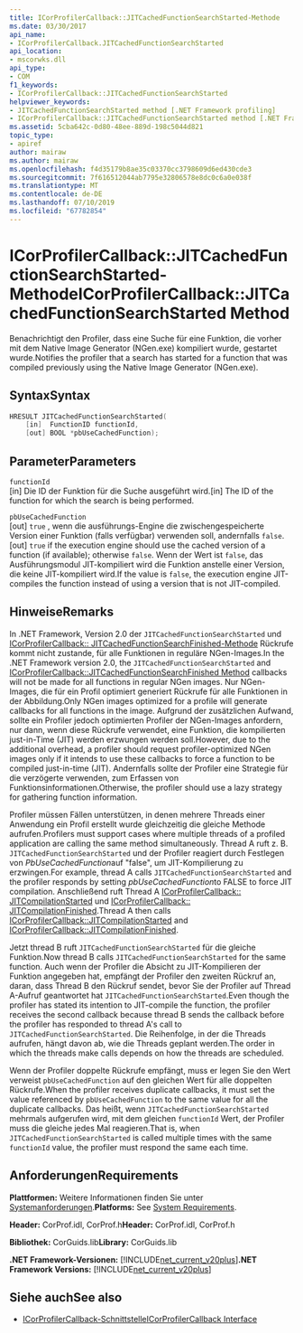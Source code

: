 ```yaml
---
title: ICorProfilerCallback::JITCachedFunctionSearchStarted-Methode
ms.date: 03/30/2017
api_name:
- ICorProfilerCallback.JITCachedFunctionSearchStarted
api_location:
- mscorwks.dll
api_type:
- COM
f1_keywords:
- ICorProfilerCallback::JITCachedFunctionSearchStarted
helpviewer_keywords:
- JITCachedFunctionSearchStarted method [.NET Framework profiling]
- ICorProfilerCallback::JITCachedFunctionSearchStarted method [.NET Framework profiling]
ms.assetid: 5cba642c-0d80-48ee-889d-198c5044d821
topic_type:
- apiref
author: mairaw
ms.author: mairaw
ms.openlocfilehash: f4d35179b8ae35c03370cc3798609d6ed430cde3
ms.sourcegitcommit: 7f616512044ab7795e32806578e8dc0c6a0e038f
ms.translationtype: MT
ms.contentlocale: de-DE
ms.lasthandoff: 07/10/2019
ms.locfileid: "67782854"
---
```

# <a name="icorprofilercallbackjitcachedfunctionsearchstarted-method"></a><span data-ttu-id="12d58-102">ICorProfilerCallback::JITCachedFunctionSearchStarted-Methode</span><span class="sxs-lookup"><span data-stu-id="12d58-102">ICorProfilerCallback::JITCachedFunctionSearchStarted Method</span></span>
<span data-ttu-id="12d58-103">Benachrichtigt den Profiler, dass eine Suche für eine Funktion, die vorher mit dem Native Image Generator (NGen.exe) kompiliert wurde, gestartet wurde.</span><span class="sxs-lookup"><span data-stu-id="12d58-103">Notifies the profiler that a search has started for a function that was compiled previously using the Native Image Generator (NGen.exe).</span></span>  
  
## <a name="syntax"></a><span data-ttu-id="12d58-104">Syntax</span><span class="sxs-lookup"><span data-stu-id="12d58-104">Syntax</span></span>  
  
```cpp  
HRESULT JITCachedFunctionSearchStarted(  
    [in]  FunctionID functionId,  
    [out] BOOL *pbUseCachedFunction);  
```  
  
## <a name="parameters"></a><span data-ttu-id="12d58-105">Parameter</span><span class="sxs-lookup"><span data-stu-id="12d58-105">Parameters</span></span>  
 `functionId`  
 <span data-ttu-id="12d58-106">[in] Die ID der Funktion für die Suche ausgeführt wird.</span><span class="sxs-lookup"><span data-stu-id="12d58-106">[in] The ID of the function for which the search is being performed.</span></span>  
  
 `pbUseCachedFunction`  
 <span data-ttu-id="12d58-107">[out] `true` , wenn die ausführungs-Engine die zwischengespeicherte Version einer Funktion (falls verfügbar) verwenden soll, andernfalls `false`.</span><span class="sxs-lookup"><span data-stu-id="12d58-107">[out] `true` if the execution engine should use the cached version of a function (if available); otherwise `false`.</span></span> <span data-ttu-id="12d58-108">Wenn der Wert ist `false`, das Ausführungsmodul JIT-kompiliert wird die Funktion anstelle einer Version, die keine JIT-kompiliert wird.</span><span class="sxs-lookup"><span data-stu-id="12d58-108">If the value is `false`, the execution engine JIT-compiles the function instead of using a version that is not JIT-compiled.</span></span>  
  
## <a name="remarks"></a><span data-ttu-id="12d58-109">Hinweise</span><span class="sxs-lookup"><span data-stu-id="12d58-109">Remarks</span></span>  
 <span data-ttu-id="12d58-110">In .NET Framework, Version 2.0 der `JITCachedFunctionSearchStarted` und [ICorProfilerCallback:: JITCachedFunctionSearchFinished-Methode](../../../../docs/framework/unmanaged-api/profiling/icorprofilercallback-jitcachedfunctionsearchfinished-method.md) Rückrufe kommt nicht zustande, für alle Funktionen in reguläre NGen-Images.</span><span class="sxs-lookup"><span data-stu-id="12d58-110">In the .NET Framework version 2.0, the `JITCachedFunctionSearchStarted` and [ICorProfilerCallback::JITCachedFunctionSearchFinished Method](../../../../docs/framework/unmanaged-api/profiling/icorprofilercallback-jitcachedfunctionsearchfinished-method.md) callbacks will not be made for all functions in regular NGen images.</span></span> <span data-ttu-id="12d58-111">Nur NGen-Images, die für ein Profil optimiert generiert Rückrufe für alle Funktionen in der Abbildung.</span><span class="sxs-lookup"><span data-stu-id="12d58-111">Only NGen images optimized for a profile will generate callbacks for all functions in the image.</span></span> <span data-ttu-id="12d58-112">Aufgrund der zusätzlichen Aufwand, sollte ein Profiler jedoch optimierten Profiler der NGen-Images anfordern, nur dann, wenn diese Rückrufe verwendet, eine Funktion, die kompilierten just-in-Time (JIT) werden erzwungen werden soll.</span><span class="sxs-lookup"><span data-stu-id="12d58-112">However, due to the additional overhead, a profiler should request profiler-optimized NGen images only if it intends to use these callbacks to force a function to be compiled just-in-time (JIT).</span></span> <span data-ttu-id="12d58-113">Andernfalls sollte der Profiler eine Strategie für die verzögerte verwenden, zum Erfassen von Funktionsinformationen.</span><span class="sxs-lookup"><span data-stu-id="12d58-113">Otherwise, the profiler should use a lazy strategy for gathering function information.</span></span>  
  
 <span data-ttu-id="12d58-114">Profiler müssen Fällen unterstützen, in denen mehrere Threads einer Anwendung ein Profil erstellt wurde gleichzeitig die gleiche Methode aufrufen.</span><span class="sxs-lookup"><span data-stu-id="12d58-114">Profilers must support cases where multiple threads of a profiled application are calling the same method simultaneously.</span></span> <span data-ttu-id="12d58-115">Thread A ruft z. B. `JITCachedFunctionSearchStarted` und der Profiler reagiert durch Festlegen von *PbUseCachedFunction*auf "false", um JIT-Kompilierung zu erzwingen.</span><span class="sxs-lookup"><span data-stu-id="12d58-115">For example, thread A calls `JITCachedFunctionSearchStarted` and the profiler responds by setting *pbUseCachedFunction*to FALSE to force JIT compilation.</span></span> <span data-ttu-id="12d58-116">Anschließend ruft Thread A [ICorProfilerCallback:: JITCompilationStarted](../../../../docs/framework/unmanaged-api/profiling/icorprofilercallback-jitcompilationstarted-method.md) und [ICorProfilerCallback:: JITCompilationFinished](../../../../docs/framework/unmanaged-api/profiling/icorprofilercallback-jitcompilationfinished-method.md).</span><span class="sxs-lookup"><span data-stu-id="12d58-116">Thread A then calls [ICorProfilerCallback::JITCompilationStarted](../../../../docs/framework/unmanaged-api/profiling/icorprofilercallback-jitcompilationstarted-method.md) and [ICorProfilerCallback::JITCompilationFinished](../../../../docs/framework/unmanaged-api/profiling/icorprofilercallback-jitcompilationfinished-method.md).</span></span>  
  
 <span data-ttu-id="12d58-117">Jetzt thread B ruft `JITCachedFunctionSearchStarted` für die gleiche Funktion.</span><span class="sxs-lookup"><span data-stu-id="12d58-117">Now thread B calls `JITCachedFunctionSearchStarted` for the same function.</span></span> <span data-ttu-id="12d58-118">Auch wenn der Profiler die Absicht zu JIT-Kompilieren der Funktion angegeben hat, empfängt der Profiler den zweiten Rückruf an, daran, dass Thread B den Rückruf sendet, bevor Sie der Profiler auf Thread A-Aufruf geantwortet hat `JITCachedFunctionSearchStarted`.</span><span class="sxs-lookup"><span data-stu-id="12d58-118">Even though the profiler has stated its intention to JIT-compile the function, the profiler receives the second callback because thread B sends the callback before the profiler has responded to thread A's call to `JITCachedFunctionSearchStarted`.</span></span> <span data-ttu-id="12d58-119">Die Reihenfolge, in der die Threads aufrufen, hängt davon ab, wie die Threads geplant werden.</span><span class="sxs-lookup"><span data-stu-id="12d58-119">The order in which the threads make calls depends on how the threads are scheduled.</span></span>  
  
 <span data-ttu-id="12d58-120">Wenn der Profiler doppelte Rückrufe empfängt, muss er legen Sie den Wert verweist `pbUseCachedFunction` auf den gleichen Wert für alle doppelten Rückrufe.</span><span class="sxs-lookup"><span data-stu-id="12d58-120">When the profiler receives duplicate callbacks, it must set the value referenced by `pbUseCachedFunction` to the same value for all the duplicate callbacks.</span></span> <span data-ttu-id="12d58-121">Das heißt, wenn `JITCachedFunctionSearchStarted` mehrmals aufgerufen wird, mit dem gleichen `functionId` Wert, der Profiler muss die gleiche jedes Mal reagieren.</span><span class="sxs-lookup"><span data-stu-id="12d58-121">That is, when `JITCachedFunctionSearchStarted` is called multiple times with the same `functionId` value, the profiler must respond the same each time.</span></span>  
  
## <a name="requirements"></a><span data-ttu-id="12d58-122">Anforderungen</span><span class="sxs-lookup"><span data-stu-id="12d58-122">Requirements</span></span>  
 <span data-ttu-id="12d58-123">**Plattformen:** Weitere Informationen finden Sie unter [Systemanforderungen](../../../../docs/framework/get-started/system-requirements.md).</span><span class="sxs-lookup"><span data-stu-id="12d58-123">**Platforms:** See [System Requirements](../../../../docs/framework/get-started/system-requirements.md).</span></span>  
  
 <span data-ttu-id="12d58-124">**Header:** CorProf.idl, CorProf.h</span><span class="sxs-lookup"><span data-stu-id="12d58-124">**Header:** CorProf.idl, CorProf.h</span></span>  
  
 <span data-ttu-id="12d58-125">**Bibliothek:** CorGuids.lib</span><span class="sxs-lookup"><span data-stu-id="12d58-125">**Library:** CorGuids.lib</span></span>  
  
 <span data-ttu-id="12d58-126">**.NET Framework-Versionen:** [!INCLUDE[net_current_v20plus](../../../../includes/net-current-v20plus-md.md)]</span><span class="sxs-lookup"><span data-stu-id="12d58-126">**.NET Framework Versions:** [!INCLUDE[net_current_v20plus](../../../../includes/net-current-v20plus-md.md)]</span></span>  
  
## <a name="see-also"></a><span data-ttu-id="12d58-127">Siehe auch</span><span class="sxs-lookup"><span data-stu-id="12d58-127">See also</span></span>

- [<span data-ttu-id="12d58-128">ICorProfilerCallback-Schnittstelle</span><span class="sxs-lookup"><span data-stu-id="12d58-128">ICorProfilerCallback Interface</span></span>](../../../../docs/framework/unmanaged-api/profiling/icorprofilercallback-interface.md)
